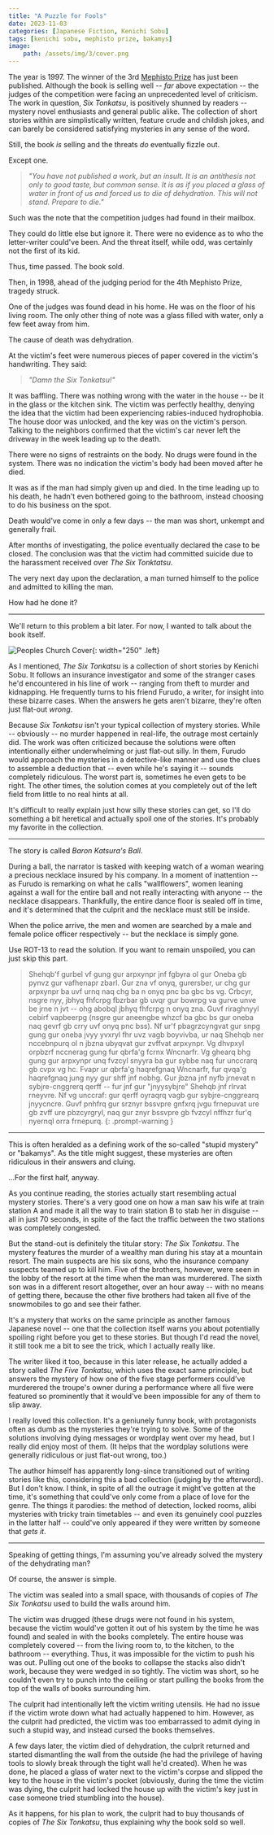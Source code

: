 ```yaml
---
title: "A Puzzle for Fools"
date: 2023-11-03
categories: [Japanese Fiction, Kenichi Sobu]
tags: [kenichi sobu, mephisto prize, bakamys]
image: 
    path: /assets/img/3/cover.png
---
```


The year is 1997. The winner of the 3rd [Mephisto Prize](https://en.wikipedia.org/wiki/Mephisto_Prize) has just been published. Although the book is selling well -- *far* above expectation -- the judges of the competition were facing an unprecedented level of criticism. The work in question, *Six Tonkatsu*, is positively shunned by readers -- mystery novel enthusiasts and general public alike. The collection of short stories within are simplistically written, feature crude and childish jokes, and can barely be considered satisfying mysteries in any sense of the word.

Still, the book *is* selling and the threats *do* eventually fizzle out.

Except one.

> *"You have not published a work, but an insult. It is an antithesis not only to good taste, but common sense. It is as if you placed a glass of water in front of us and forced us to die of dehydration. This will not stand. Prepare to die."*

Such was the note that the competition judges had found in their mailbox.

They could do little else but ignore it. There were no evidence as to who the letter-writer could've been. And the threat itself, while odd, was certainly not the first of its kid.

Thus, time passed. The book sold.

Then, in 1998, ahead of the judging period for the 4th Mephisto Prize, tragedy struck.

One of the judges was found dead in his home. He was on the floor of his living room. The only other thing of note was a glass filled with water, only a few feet away from him.

The cause of death was dehydration.

At the victim's feet were numerous pieces of paper covered in the victim's handwriting. They said:

> *"Damn the Six Tonkatsu!"*

It was baffling. There was nothing wrong with the water in the house -- be it in the glass or the kitchen sink. The victim was perfectly healthy, denying the idea that the victim had been experiencing rabies-induced hydrophobia. The house door was unlocked, and the key was on the victim's person. Talking to the neighbors confirmed that the victim's car never left the driveway in the week leading up to the death.

There were no signs of restraints on the body. No drugs were found in the system. There was no indication the victim's body had been moved after he died.

It was as if the man had simply given up and died. In the time leading up to his death, he hadn't even bothered going to the bathroom, instead choosing to do his business on the spot. 

Death would've come in only a few days -- the man was short, unkempt and generally frail.

After months of investigating, the police eventually declared the case to be closed. The conclusion was that the victim had committed suicide due to the harassment received over *The Six Tonktatsu*.

The very next day upon the declaration, a man turned himself to the police and admitted to killing the man.

How had he done it?

---

We'll return to this problem a bit later. For now, I wanted to talk about the book itself.

![Peoples Church Cover](/assets/img/3/tonkatsu.jpg){: width="250" .left}

As I mentioned, *The Six Tonkatsu* is a collection of short stories by Kenichi Sobu. It follows an insurance investigator and some of the stranger cases he'd encountered in his line of work -- ranging from theft to murder and kidnapping. He frequently turns to his friend Furudo, a writer, for insight into these bizarre cases. When the answers he gets aren't bizarre, they're often just flat-out *wrong*.

Because *Six Tonkatsu* isn't your typical collection of mystery stories. While -- obviously -- no murder happened in real-life, the outrage most certainly did. The work was often criticized because the solutions were often intentionally either underwhelming or just flat-out silly. In them, Furudo would approach the mysteries in a detective-like manner and use the clues to assemble a deduction that -- even while he's saying it -- sounds completely ridiculous. The worst part is, sometimes he even gets to be right. The other times, the solution comes at you completely out of the left field from little to no real hints at all.

It's difficult to really explain just how silly these stories can get, so I'll do something a bit heretical and actually spoil one of the stories. It's probably my favorite in the collection. 

---

The story is called *Baron Katsura's Ball*.

During a ball, the narrator is tasked with keeping watch of a woman wearing a precious necklace insured by his company. In a moment of inattention -- as Furudo is remarking on what he calls "wallflowers", women leaning against a wall for the entire ball and not really interacting with anyone -- the necklace disappears. Thankfully, the entire dance floor is sealed off in time, and it's determined that the culprit and the necklace must still be inside.

When the police arrive, the men and women are searched by a male and female police officer respectively -- but the necklace is simply gone.

Use ROT-13 to read the solution. If you want to remain unspoiled, you can just skip this part.

> Shehqb'f gurbel vf gung gur arpxynpr jnf fgbyra ol gur Oneba gb pynvz gur vafhenapr zbarl. Gur zna vf onyq, gurersber, ur chg gur arpxynpr ba uvf urnq naq chg ba n onyq pnc ba gbc bs vg. Crbcyr, nsgre nyy, jbhyq fhfcrpg fbzrbar gb uvqr gur bowrpg va gurve unve be jrne n jvt -- ohg abobql jbhyq fhfcrpg n onyq zna. Guvf riraghnyyl cebirf vapbeerpg (nsgre gur aneengbe whzcf ba gbc bs gur oneba naq gevrf gb crry uvf onyq pnc bss). Nf ur'f pbagrzcyngvat gur snpg gung gur oneba jvyy yvxryl fhr uvz vagb boyvivba, ur naq Shehqb ner nccebnpurq ol n jbzna ubyqvat gur zvffvat arpxynpr. Vg dhvpxyl orpbzrf nccnerag gung fur qbrfa'g fcrnx Wncnarfr. Vg ghearq bhg gung gur arpxynpr unq fvzcyl snyyra ba gur sybbe naq fur unccrarq gb cvpx vg hc. Fvapr ur qbrfa'g haqrefgnaq Wncnarfr, fur qvqa'g haqrefgnaq jung nyy gur shff jnf nobhg. Gur jbzna jnf nyfb jrnevat n sybjre-cnggrerq qerff -- fur jnf gur "jnyysybjre" Shehqb jnf rlrvat rneyvre. Nf vg unccraf: gur qerff oyraqrq vagb gur sybjre-cnggrearq jnyycncre. Guvf pnhfrq gur srznyr bssvpre gnfxrq jvgu frnepuvat ure gb zvff ure pbzcyrgryl, naq gur znyr bssvpre gb fvzcyl nffhzr fur'q nyernql orra frnepurq.
{: .prompt-warning }


---

This is often heralded as a defining work of the so-called "stupid mystery" or "bakamys". As the title might suggest, these mysteries are often ridiculous in their answers and cluing.

...For the first half, anyway.

As you continue reading, the stories actually start resembling actual mystery stories. There's a very good one on how a man saw his wife at train station A and made it all the way to train station B to stab her in disguise -- all in just 70 seconds, in spite of the fact the traffic between the two stations was completely congested. 

But the stand-out is definitely the titular story: *The Six Tonkatsu*. The mystery features the murder of a wealthy man during his stay at a mountain resort. The main suspects are his six sons, who the insurance company suspects teamed up to kill him. Five of the brothers, however, were seen in the lobby of the resort at the time when the man was murderered. The sixth son was in a different resort altogether, over an hour away -- with no means of getting there, because the other five brothers had taken all five of the snowmobiles to go and see their father.

It's a mystery that works on the same principle as another famous Japanese novel -- one that the collection itself warns you about potentially spoiling right before you get to these stories. But though I'd read the novel, it still took me a bit to see the trick, which I actually really like.

The writer liked it too, because in this later release, he actually added a story called *The Five Tonkatsu*, which uses the exact same principle, but answers the mystery of how one of the five stage performers could've murderered the troupe's owner during a performance where all five were featured so prominently that it would've been impossible for any of them to slip away.

I really loved this collection. It's a geniunely funny book, with protagonists often as dumb as the mysteries they're trying to solve. Some of the solutions involving dying messages or wordplay went over my head, but I really did enjoy most of them. (It helps that the wordplay solutions were generally ridiculous or just flat-out wrong, too.)

The author himself has apparently long-since transitioned out of writing stories like this, considering this a bad collection (judging by the afterword). But I don't know. I think, in spite of all the outrage it might've gotten at the time, it's something that could've only come from a place of love for the genre. The things it parodies: the method of detection, locked rooms, alibi mysteries with tricky train timetables -- and even its genuinely cool puzzles in the latter half -- could've only appeared if they were written by someone that *gets it*.

---

Speaking of getting things, I'm assuming you've already solved the mystery of the dehydrating man?

Of course, the answer is simple.

The victim was sealed into a small space, with thousands of copies of *The Six Tonkatsu* used to build the walls around him.

The victim was drugged (these drugs were not found in his system, because the victim would've gotten it out of his system by the time he was found) and sealed in with the books completely. The entire house was completely covered -- from the living room to, to the kitchen, to the bathroom -- everything. Thus, it was  impossible for the victim to push his was out. Pulling out one of the books to collapse the stacks also didn't work, because they were wedged in so tightly. The victim was short, so he couldn't even try to punch into the ceiling or start pulling the books from the top of the walls of books surrounding him.

The culprit had intentionally left the victim writing utensils. He had no issue if the victim wrote down what had actually happened to him. However, as the culprit had predicted, the victim was too embarrassed to admit dying in such a stupid way, and instead cursed the books themselves.

A few days later, the victim died of dehydration, the culprit returned and started dismantling the wall from the outside (he had the privilege of having tools to slowly break through the tight wall he'd created). When he was done, he placed a glass of water next to the victim's corpse and slipped the key to the house in the victim's pocket (obviously, during the time the victim was dying, the culprit had locked the house up with the victim's key just in case someone tried stumbling into the house).

As it happens, for his plan to work, the culprit had to buy thousands of copies of *The Six Tonkatsu*, thus explaining why the book sold so well.